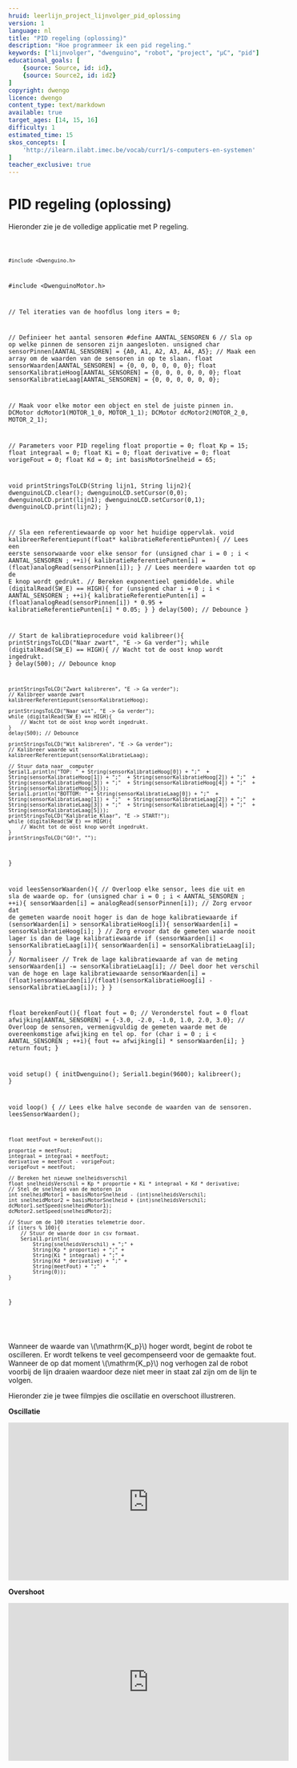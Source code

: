 ```yaml
---
hruid: leerlijn_project_lijnvolger_pid_oplossing
version: 1
language: nl
title: "PID regeling (oplossing)"
description: "Hoe programmeer ik een pid regeling."
keywords: ["lijnvolger", "dwenguino", "robot", "project", "µC", "pid"]
educational_goals: [
    {source: Source, id: id}, 
    {source: Source2, id: id2}
]
copyright: dwengo
licence: dwengo
content_type: text/markdown
available: true
target_ages: [14, 15, 16]
difficulty: 1
estimated_time: 15
skos_concepts: [
    'http://ilearn.ilabt.imec.be/vocab/curr1/s-computers-en-systemen'
]
teacher_exclusive: true
---
```


# PID regeling (oplossing)

Hieronder zie je de volledige applicatie met P regeling.

<div class="dwengo-content dwengo-code-simulator">
    <pre>
<code class="language-cpp" data-filename="filename.cpp">
            
    #include <Dwenguino.h>
#include <DwenguinoMotor.h>

// Tel iteraties van de hoofdlus
long iters = 0;

// Definieer het aantal sensoren
#define AANTAL_SENSOREN 6
// Sla op op welke pinnen de sensoren zijn aangesloten.
unsigned char sensorPinnen[AANTAL_SENSOREN] = {A0, A1, A2, A3, A4, A5};
// Maak een array om de waarden van de sensoren in op te slaan.
float sensorWaarden[AANTAL_SENSOREN] = {0, 0, 0, 0, 0, 0};
float sensorKalibratieHoog[AANTAL_SENSOREN] = {0, 0, 0, 0, 0, 0};
float sensorKalibratieLaag[AANTAL_SENSOREN] = {0, 0, 0, 0, 0, 0};

// Maak voor elke motor een object en stel de juiste pinnen in.
DCMotor dcMotor1(MOTOR_1_0, MOTOR_1_1);
DCMotor dcMotor2(MOTOR_2_0, MOTOR_2_1);

// Parameters voor PID regeling
float proportie = 0;
float Kp = 15;
float integraal = 0;
float Ki = 0;
float derivative = 0;
float vorigeFout =  0;
float Kd = 0;
int basisMotorSnelheid = 65;

void printStringsToLCD(String lijn1, String lijn2){
    dwenguinoLCD.clear();
    dwenguinoLCD.setCursor(0,0);
    dwenguinoLCD.print(lijn1);
    dwenguinoLCD.setCursor(0,1);
    dwenguinoLCD.print(lijn2);
}

// Sla een referentiewaarde op voor het huidige oppervlak.
void kalibreerReferentiepunt(float* kalibratieReferentiePunten){
    // Lees een eerste sensorwaarde voor elke sensor
    for (unsigned char i = 0 ; i < AANTAL_SENSOREN ; ++i){
        kalibratieReferentiePunten[i] = (float)analogRead(sensorPinnen[i]);
    }
    // Lees meerdere waarden tot op de E knop wordt gedrukt.
    // Bereken exponentieel gemiddelde.
    while (digitalRead(SW_E) == HIGH){
        for (unsigned char i = 0 ; i < AANTAL_SENSOREN ; ++i){
            kalibratieReferentiePunten[i] = (float)analogRead(sensorPinnen[i]) * 0.95 + kalibratieReferentiePunten[i] * 0.05;
        }
    }
    delay(500); // Debounce
}

// Start de kalibratieprocedure
void kalibreer(){
    printStringsToLCD("Naar zwart", "E -> Ga verder");
    while (digitalRead(SW_E) == HIGH){
        // Wacht tot de oost knop wordt ingedrukt.
    }
    delay(500); // Debounce knop

    printStringsToLCD("Zwart kalibreren", "E -> Ga verder");
    // Kalibreer waarde zwart
    kalibreerReferentiepunt(sensorKalibratieHoog);

    printStringsToLCD("Naar wit", "E -> Ga verder");
    while (digitalRead(SW_E) == HIGH){
        // Wacht tot de oost knop wordt ingedrukt.
    }
    delay(500); // Debounce

    printStringsToLCD("Wit kalibreren", "E -> Ga verder");
    // Kalibreer waarde wit
    kalibreerReferentiepunt(sensorKalibratieLaag);

    // Stuur data naar  computer
    Serial1.println("TOP: " + String(sensorKalibratieHoog[0]) + ";"  + String(sensorKalibratieHoog[1]) + ";"  + String(sensorKalibratieHoog[2]) + ";"  + String(sensorKalibratieHoog[3]) + ";"  + String(sensorKalibratieHoog[4]) + ";"  + String(sensorKalibratieHoog[5]));
    Serial1.println("BOTTOM: " + String(sensorKalibratieLaag[0]) + ";"  + String(sensorKalibratieLaag[1]) + ";"  + String(sensorKalibratieLaag[2]) + ";"  + String(sensorKalibratieLaag[3]) + ";"  + String(sensorKalibratieLaag[4]) + ";"  + String(sensorKalibratieLaag[5]));
    printStringsToLCD("Kalibratie Klaar", "E -> START!");
    while (digitalRead(SW_E) == HIGH){
        // Wacht tot de oost knop wordt ingedrukt.
    }
    printStringsToLCD("GO!", "");
}

void leesSensorWaarden(){
    // Overloop elke sensor, lees die uit en sla de waarde op.
    for (unsigned char i = 0 ; i < AANTAL_SENSOREN ; ++i){
        sensorWaarden[i] = analogRead(sensorPinnen[i]);
        // Zorg ervoor dat de gemeten waarde nooit hoger is dan de hoge kalibratiewaarde
        if (sensorWaarden[i] > sensorKalibratieHoog[i]){
            sensorWaarden[i] = sensorKalibratieHoog[i];
        }
        // Zorg ervoor dat de gemeten waarde nooit lager is dan de lage kalibratiewaarde
        if (sensorWaarden[i] < sensorKalibratieLaag[i]){
            sensorWaarden[i] = sensorKalibratieLaag[i];
        }
        // Normaliseer
        // Trek de lage kalibratiewaarde af van de meting
        sensorWaarden[i] -= sensorKalibratieLaag[i];
        // Deel door het verschil van de hoge en lage kalibratiewaarde
        sensorWaarden[i] = (float)sensorWaarden[i]/(float)(sensorKalibratieHoog[i] - sensorKalibratieLaag[i]);
    }
}

float berekenFout(){
    float fout = 0; // Veronderstel fout = 0
    float afwijking[AANTAL_SENSOREN] = {-3.0, -2.0, -1.0, 1.0, 2.0, 3.0};
    // Overloop de sensoren, vermenigvuldig de gemeten waarde met de overeenkomstige afwijking en tel op.
    for (char i = 0 ; i < AANTAL_SENSOREN ; ++i){
        fout += afwijking[i] * sensorWaarden[i];
    }
    return fout;
}

void setup()
{
    initDwenguino();
    Serial1.begin(9600);
    kalibreer();
}

void loop()
{
    // Lees elke halve seconde de waarden van de sensoren.
    leesSensorWaarden();

    float meetFout = berekenFout();

    proportie = meetFout;
    integraal = integraal + meetFout;
    derivative = meetFout - vorigeFout;
    vorigeFout = meetFout;

    // Bereken het nieuwe snelheidsverschil
    float snelheidsVerschil = Kp * proportie + Ki * integraal + Kd * derivative;
    // Stel de snelheid van de motoren in
    int snelheidMotor1 = basisMotorSnelheid - (int)snelheidsVerschil;
    int snelheidMotor2 = basisMotorSnelheid + (int)snelheidsVerschil;
    dcMotor1.setSpeed(snelheidMotor1);
    dcMotor2.setSpeed(snelheidMotor2);

    // Stuur om de 100 iteraties telemetrie door.
    if (iters % 100){
        // Stuur de waarde door in csv formaat.
        Serial1.println(
            String(snelheidsVerschil) + ";" +
            String(Kp * proportie) + ";" +
            String(Ki * integraal) + ";" +
            String(Kd * derivative) + ";" +
            String(meetFout) + ";" +
            String(0));
    }
}


</code>
    </pre>
</div>


Wanneer de waarde van \\(\mathrm{K_p}\\) hoger wordt, begint de robot te oscilleren. Er wordt telkens te veel gecompenseerd voor de gemaakte fout. Wanneer de op dat moment \\(\mathrm{K_p}\\) nog verhogen zal de robot voorbij de lijn draaien waardoor deze niet meer in staat zal zijn om de lijn te volgen.

Hieronder zie je twee filmpjes die oscillatie en overschoot illustreren.

**Oscillatie**

<iframe width="560" height="315" src="https://www.youtube.com/embed/9gwjcw_QbvE?si=pRXL33op7gKnw721" title="YouTube video player" frameborder="0" allow="accelerometer; autoplay; clipboard-write; encrypted-media; gyroscope; picture-in-picture; web-share" allowfullscreen></iframe>

**Overshoot**

<iframe width="560" height="315" src="https://www.youtube.com/embed/dRtL0PQEa7g?si=H9KLXvLZNBN9tYL3" title="YouTube video player" frameborder="0" allow="accelerometer; autoplay; clipboard-write; encrypted-media; gyroscope; picture-in-picture; web-share" allowfullscreen></iframe>